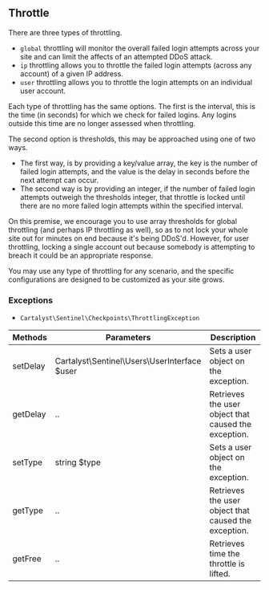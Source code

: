 ## Throttle

There are three types of throttling.

- `global` throttling will monitor the overall failed login attempts across your site and can limit the affects of an attempted DDoS attack.
- `ip` throttling allows you to throttle the failed login attempts (across any account) of a given IP address.
- `user` throttling allows you to throttle the login attempts on an individual user account.

Each type of throttling has the same options. The first is the interval, this is the time (in seconds) for which we check for failed logins. Any logins outside this time are no longer assessed when throttling.

The second option is thresholds, this may be approached using one of two ways.

- The first way, is by providing a key/value array, the key is the number of failed login attempts, and the value is the delay in seconds before the next attempt can occur.
- The second way is by providing an integer, if the number of failed login attempts outweigh the thresholds integer, that throttle is locked until there are no more failed login attempts within the specified interval.

On this premise, we encourage you to use array thresholds for global throttling (and perhaps IP throttling as well), so as to not lock your whole site out for minutes on end because it's being DDoS'd. However, for user throttling, locking a single account out because somebody is attempting to breach it could be an appropriate response.

You may use any type of throttling for any scenario, and the specific configurations are designed to be customized as your site grows.

### Exceptions

- `Cartalyst\Sentinel\Checkpoints\ThrottlingException`

Methods               | Parameters                                   | Description
--------------------- | -------------------------------------------- | -----------
setDelay              | Cartalyst\Sentinel\Users\UserInterface $user | Sets a user object on the exception.
getDelay              | ..                                           | Retrieves the user object that caused the exception.
setType               | string $type                                 | Sets a user object on the exception.
getType               | ..                                           | Retrieves the user object that caused the exception.
getFree               | ..                                           | Retrieves time the throttle is lifted.

